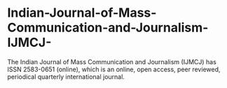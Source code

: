 # Indian-Journal-of-Mass-Communication-and-Journalism-IJMCJ-
The Indian Journal of Mass Communication and Journalism (IJMCJ) has ISSN 2583-0651 (online), which is an online, open access, peer reviewed, periodical quarterly international journal.
